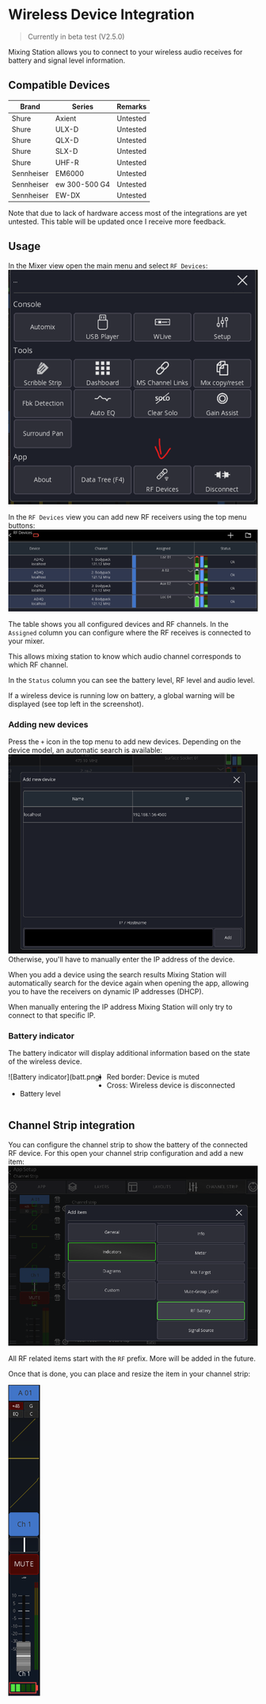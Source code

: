 # Wireless Device Integration

> Currently in beta test (V2.5.0)

Mixing Station allows you to connect to your wireless audio receives for battery and signal level
information.

## Compatible Devices

| Brand      | Series        | Remarks  |
|------------|---------------|----------|
| Shure      | Axient        | Untested |
| Shure      | ULX-D         | Untested |
| Shure      | QLX-D         | Untested |
| Shure      | SLX-D         | Untested |
| Shure      | UHF-R         | Untested |
| Sennheiser | EM6000        | Untested |
| Sennheiser | ew 300-500 G4 | Untested |
| Sennheiser | EW-DX         | Untested |

Note that due to lack of hardware access most of the integrations are yet untested.
This table will be updated once I receive more feedback.

## Usage

In the Mixer view open the main menu and select `RF Devices`:
![Menu](menu.png)

In the `RF Devices` view you can add new RF receivers using the top menu buttons:
![RF View](rf-view.png)

The table shows you all configured devices and RF channels.
In the `Assigned` column you can configure where the RF receives is connected to your mixer.

This allows mixing station to know which audio channel corresponds to which RF channel.

In the `Status` column you can see the battery level, RF level and audio level.

If a wireless device is running low on battery, a global warning will be displayed (see top left in the screenshot).

### Adding new devices

Press the `+` icon in the top menu to add new devices. Depending on the device model, an automatic search is available:
![Search](search.png)
Otherwise, you'll have to manually enter the IP address of the device.

When you add a device using the search results Mixing Station will automatically search for the device
again when opening the app, allowing you to have the receivers on dynamic IP addresses (DHCP).

When manually entering the IP address Mixing Station will only try to connect to that specific IP.

### Battery indicator

The battery indicator will display additional information based on the
state of the wireless device.

<div style="float:left;margin:0 10px 10px 0" markdown="1">
![Battery indicator](batt.png)
</div>

- Red border: Device is muted
- Cross: Wireless device is disconnected
- Battery level

<div style="clear: both;"></div>

## Channel Strip integration

You can configure the channel strip to show the battery of the connected RF device.
For this open your channel strip configuration and add a new item:
![Channel strip config](chs-config.png)

All RF related items start with the `RF` prefix. More will be added in the future.

Once that is done, you can place and resize the item in your channel strip:

![Channel strip](chs.png)